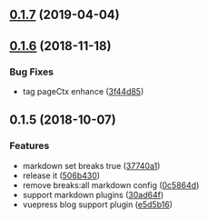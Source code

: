 <a name="0.1.7"></a>
## [0.1.7](https://github.com/Yubisaki/vuepress-plugin-blog/compare/v0.1.6...v0.1.7) (2019-04-04)



<a name="0.1.6"></a>
## [0.1.6](https://github.com/Yubisaki/vuepress-plugin-blog/compare/v0.1.5...v0.1.6) (2018-11-18)


### Bug Fixes

* tag pageCtx enhance ([3f44d85](https://github.com/Yubisaki/vuepress-plugin-blog/commit/3f44d85))



<a name="0.1.5"></a>
## 0.1.5 (2018-10-07)


### Features

* markdown set breaks true ([37740a1](https://github.com/Yubisaki/vuepress-plugin-blog/commit/37740a1))
* release it ([506b430](https://github.com/Yubisaki/vuepress-plugin-blog/commit/506b430))
* remove breaks:all markdown config ([0c5864d](https://github.com/Yubisaki/vuepress-plugin-blog/commit/0c5864d))
* support markdown plugins ([30ad64f](https://github.com/Yubisaki/vuepress-plugin-blog/commit/30ad64f))
* vuepress blog support plugin ([e5d5b16](https://github.com/Yubisaki/vuepress-plugin-blog/commit/e5d5b16))



